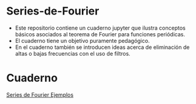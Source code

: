 # Series-de-Fourier

* Este repositorio contiene un cuaderno jupyter que ilustra conceptos básicos asociados al teorema de Fourier para funciones periódicas.
* El cuaderno tiene un objetivo puramente pedagógico.
* En el cuaderno también se introducen ideas acerca de eliminación de altas o bajas frecuencias con el uso de filtros.

# Cuaderno

[Series de Fourier Ejemplos]()
